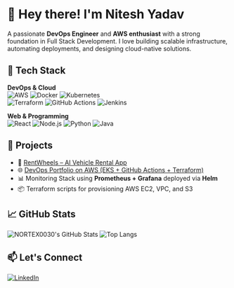 # 👋 Hey there! I'm Nitesh Yadav

A passionate **DevOps Engineer** and **AWS enthusiast** with a strong foundation in Full Stack Development. I love building scalable infrastructure, automating deployments, and designing cloud-native solutions.

## 🚀 Tech Stack

**DevOps & Cloud**  
![AWS](https://img.shields.io/badge/-AWS-232F3E?style=flat&logo=amazon-aws) ![Docker](https://img.shields.io/badge/-Docker-2496ED?style=flat&logo=docker) ![Kubernetes](https://img.shields.io/badge/-Kubernetes-326CE5?style=flat&logo=kubernetes)  
![Terraform](https://img.shields.io/badge/-Terraform-623CE4?style=flat&logo=terraform) ![GitHub Actions](https://img.shields.io/badge/-GitHub%20Actions-2088FF?style=flat&logo=github-actions) ![Jenkins](https://img.shields.io/badge/-Jenkins-D24939?style=flat&logo=jenkins)

**Web & Programming**  
![React](https://img.shields.io/badge/-React-61DAFB?style=flat&logo=react) ![Node.js](https://img.shields.io/badge/-Node.js-339933?style=flat&logo=node.js) ![Python](https://img.shields.io/badge/-Python-3776AB?style=flat&logo=python) ![Java](https://img.shields.io/badge/-Java-007396?style=flat&logo=java)

## 🔧 Projects

- 🎯 [RentWheels – AI Vehicle Rental App](https://github.com/NORTEX0030/RentWheels-Using-AI)
- 🌐 [DevOps Portfolio on AWS (EKS + GitHub Actions + Terraform)](https://github.com/your/devops-portfolio)
- 📊 Monitoring Stack using **Prometheus + Grafana** deployed via **Helm**
- 📦 Terraform scripts for provisioning AWS EC2, VPC, and S3

## 📈 GitHub Stats

![NORTEX0030's GitHub Stats](https://github-readme-stats.vercel.app/api?username=NORTEX0030&show_icons=true&theme=tokyonight)
![Top Langs](https://github-readme-stats.vercel.app/api/top-langs/?username=NORTEX0030&layout=compact&theme=tokyonight)

## 📫 Let's Connect

[![LinkedIn](https://img.shields.io/badge/-LinkedIn-blue?style=flat&logo=linkedin)](https://linkedin.com/in/niteshyadav-devops)
